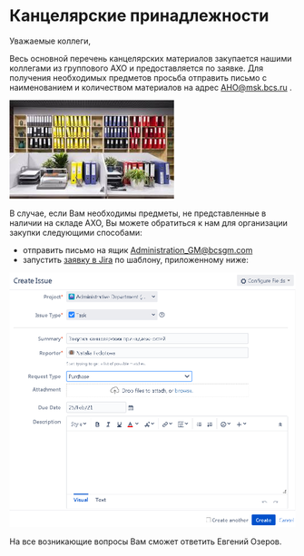 # Канцелярские принадлежности

Уважаемые коллеги,

Весь основной перечень канцелярских материалов закупается нашими коллегами из группового АХО и предоставляется по заявке. Для получения необходимых предметов просьба отправить письмо с наименованием и количеством материалов на адрес [AHO@msk.bcs.ru](mailto:AHO@msk.bcs.ru) .

![%D0%9A%D0%B0%D0%BD%D1%86%D0%B5%D0%BB%D1%8F%D1%80%D1%81%D0%BA%D0%B8%D0%B5%20%D0%BF%D1%80%D0%B8%D0%BD%D0%B0%D0%B4%D0%BB%D0%B5%D0%B6%D0%BD%D0%BE%D1%81%D1%82%D0%B8%20190d3e4e99c8818c8c1ef14f9f9ed560/%D0%91%D0%B5%D0%B7_%D0%BD%D0%B0%D0%B7%D0%B2%D0%B0%D0%BD%D0%B8%D1%8F.jpg](%D0%9A%D0%B0%D0%BD%D1%86%D0%B5%D0%BB%D1%8F%D1%80%D1%81%D0%BA%D0%B8%D0%B5%20%D0%BF%D1%80%D0%B8%D0%BD%D0%B0%D0%B4%D0%BB%D0%B5%D0%B6%D0%BD%D0%BE%D1%81%D1%82%D0%B8%20190d3e4e99c8818c8c1ef14f9f9ed560/%D0%91%D0%B5%D0%B7_%D0%BD%D0%B0%D0%B7%D0%B2%D0%B0%D0%BD%D0%B8%D1%8F.jpg)

В случае, если Вам необходимы предметы, не представленные в наличии на складе АХО, Вы можете обратиться к нам для организации закупки следующими способами:

- отправить письмо на ящик [Administration_GM@bcsgm.com](mailto:Administration_GM@bcsgm.com)
- запустить [заявку в Jira](http://jira/secure/CreateIssue.jspa?pid=16200&issuetype=3) по шаблону, приложенному ниже:

![%D0%9A%D0%B0%D0%BD%D1%86%D0%B5%D0%BB%D1%8F%D1%80%D1%81%D0%BA%D0%B8%D0%B5%20%D0%BF%D1%80%D0%B8%D0%BD%D0%B0%D0%B4%D0%BB%D0%B5%D0%B6%D0%BD%D0%BE%D1%81%D1%82%D0%B8%20190d3e4e99c8818c8c1ef14f9f9ed560/image2021-2-15_19-9-48.png](%D0%9A%D0%B0%D0%BD%D1%86%D0%B5%D0%BB%D1%8F%D1%80%D1%81%D0%BA%D0%B8%D0%B5%20%D0%BF%D1%80%D0%B8%D0%BD%D0%B0%D0%B4%D0%BB%D0%B5%D0%B6%D0%BD%D0%BE%D1%81%D1%82%D0%B8%20190d3e4e99c8818c8c1ef14f9f9ed560/image2021-2-15_19-9-48.png)

На все возникающие вопросы Вам сможет ответить Евгений Озеров.